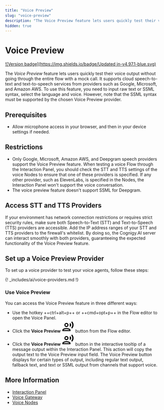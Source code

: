 ```yaml
---
title: "Voice Preview" 
slug: "voice-preview"
description: "The Voice Preview feature lets users quickly test their voice output without going through the entire flow with a mock call. It supports cloud speech-to-text and text-to-speech services from providers such as Google, Microsoft, and Amazon AWS."
hidden: true 
---
```


# Voice Preview

[![Version badge](https://img.shields.io/badge/Updated in-v4.97.1-blue.svg)](../../release-notes/4.97.md)

The _Voice Preview_ feature lets
users quickly test their voice output without going through the entire flow with a mock call.
It supports cloud speech-to-text and text-to-speech services from providers such as Google, Microsoft, and Amazon AWS.
To use this feature, you need to input raw text or SSML syntax, select the language and voice.
However, note that the SSML syntax must be supported by the chosen Voice Preview provider.

## Prerequisites

- Allow microphone access in your browser, and then in your device settings if needed.

## Restrictions

- Only Google, Microsoft, Amazon AWS, and Deepgram speech providers support the Voice Preview feature. When testing a voice Flow through the Interaction Panel, you should check the STT and TTS settings of the voice Nodes to ensure that one of these providers is specified. If any other provider, such as ElevenLabs, is specified in the Nodes, the Interaction Panel won't support the voice conversation.
- The voice preview feature doesn't support SSML for Deepgram.

## Access STT and TTS Providers
    
If your environment has network connection restrictions or requires strict security rules, make sure both Speech-to-Text (STT) and Text-to-Speech (TTS) providers are accessible. Add the IP address ranges of your STT and TTS providers to the firewall's whitelist. By doing so, the Cognigy.AI server can interact smoothly with both providers, guaranteeing the expected functionality of the Voice Preview feature.

## Set up a Voice Preview Provider

To set up a voice provider to test your voice agents, follow these steps:

{! _includes/ai/voice-providers.md !}

### Use Voice Preview

You can access the Voice Preview feature in three different ways:

- Use the hotkey ++ctrl+alt+p++ or ++cmd+opt+p++ in the Flow editor to open the Voice Panel.
- Click the **Voice Preview** ![voice-preview](../../_assets/icons/voice-preview.svg) button from the Flow editor.
- Click the **Voice Preview** ![voice-preview](../../_assets/icons/voice-preview.svg) button in the interactive tooltip of a message output within the Interaction Panel. This action will copy the output text to the Voice Preview input field. The Voice Preview button displays for certain types of output, including regular text output, fallback text, and text or SSML output from channels that support voice.

## More Information

- [Interaction Panel](interaction-panel/overview.md)
- [Voice Gateway](../../voice-gateway/index.md)
- [Voice Nodes](../build/node-reference/voice/overview.md)
